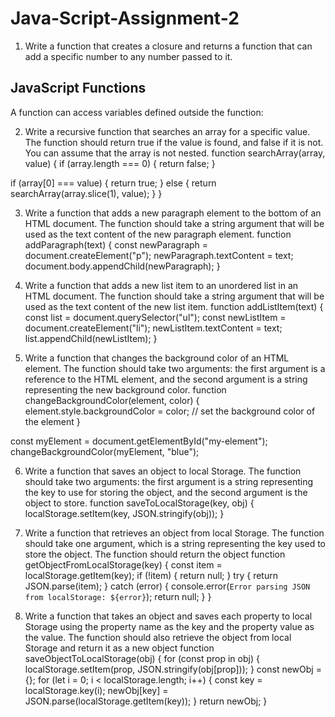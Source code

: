 # Java-Script-Assignment-2

1.	Write a function that creates a closure and returns a function that can add a specific number to any number passed to it.
<!DOCTYPE html>
<html>
<body>

<h2>JavaScript Functions</h2>
<p>A function can access variables defined outside the function:</p>

<p id="demo"></p>

<script>
var a = 5;
myFunction();

function myFunction() 
{
 var num = prompt("Enter new number");
 var n = (num + a).Number();
  document.getElementById("demo").innerHTML = n;
} 
</script>

</body>
</html>


2.	Write a recursive function that searches an array for a specific value. 
The function should return true if the value is found, and false if it is not. You can assume that the array is not nested.
function searchArray(array, value) {
  if (array.length === 0) {
    return false;
  }
  
  if (array[0] === value) {
    return true;
  } else {
    return searchArray(array.slice(1), value);
  }
}


3.	Write a function that adds a new paragraph element to the bottom of an HTML document.
The function should take a string argument that will be used as the text content of the new paragraph element.
function addParagraph(text)
 {
  const newParagraph = document.createElement("p"); 
  newParagraph.textContent = text; 
  document.body.appendChild(newParagraph); 
}


4.	Write a function that adds a new list item to an unordered list in an HTML document.
The function should take a string argument that will be used as the text content of the new list item.
function addListItem(text) 
{
  const list = document.querySelector("ul"); 
  const newListItem = document.createElement("li"); 
  newListItem.textContent = text; 
  list.appendChild(newListItem); 
}


5.	Write a function that changes the background color of an HTML element. The function should take two arguments: 
the first argument is a reference to the HTML element, and the second argument is a string representing the new background color.
function changeBackgroundColor(element, color)
 {
  element.style.backgroundColor = color; // set the background color of the element
}

const myElement = document.getElementById("my-element");
changeBackgroundColor(myElement, "blue"); 


6.	Write a function that saves an object to local Storage. The function should take two arguments: 
the first argument is a string representing the key to use for storing the object, and the second argument is the object to store.
function saveToLocalStorage(key, obj) {
  localStorage.setItem(key, JSON.stringify(obj)); 
}


7.	Write a function that retrieves an object from local Storage. The function should take one argument, 
which is a string representing the key used to store the object. The function should return the object
function getObjectFromLocalStorage(key) {
  const item = localStorage.getItem(key);
  if (!item) {
    return null;
  }
  try {
    return JSON.parse(item);
  } catch (error) {
    console.error(`Error parsing JSON from localStorage: ${error}`);
    return null;
  }
}


8.	Write a function that takes an object and saves each property to local Storage using the property name as the key and the property value as the value.
The function should also retrieve the object from local Storage and return it as a new object
function saveObjectToLocalStorage(obj) {
  for (const prop in obj) {
    localStorage.setItem(prop, JSON.stringify(obj[prop]));
  }
  const newObj = {};
  for (let i = 0; i < localStorage.length; i++) {
    const key = localStorage.key(i);
    newObj[key] = JSON.parse(localStorage.getItem(key));
  }
  return newObj;
}

